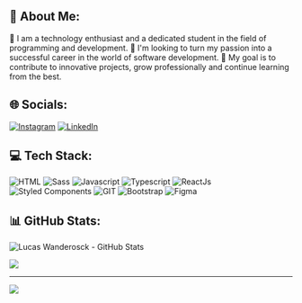 ## 💫 About Me:

🔭 I am a technology enthusiast and a dedicated student in the field of programming and development. 
🌱 I'm looking to turn my passion into a successful career in the world of software development. 
🎯 My goal is to contribute to innovative projects, grow professionally and continue learning from the best.

## 🌐 Socials:

[![Instagram](https://img.shields.io/badge/Instagram-E4405F.svg?style=for-the-badge&logo=Instagram&logoColor=white)](https://www.instagram.com/lucasklein.18/) [![LinkedIn](https://img.shields.io/badge/LinkedIn-0A66C2.svg?style=for-the-badge&logo=LinkedIn&logoColor=white)](https://www.linkedin.com/in/lucaswanderosck)

## 💻 Tech Stack:

![HTML](https://img.shields.io/badge/HTML5-E34F26.svg?style=for-the-badge&logo=HTML5&logoColor=white)
![Sass](https://img.shields.io/badge/Sass-CC6699.svg?style=for-the-badge&logo=Sass&logoColor=white)
![Javascript](https://img.shields.io/badge/JavaScript-F7DF1E.svg?style=for-the-badge&logo=JavaScript&logoColor=black)
![Typescript](https://img.shields.io/badge/TypeScript-3178C6.svg?style=for-the-badge&logo=TypeScript&logoColor=white)
![ReactJs](https://img.shields.io/badge/React-61DAFB.svg?style=for-the-badge&logo=React&logoColor=black)
![Styled Components](https://img.shields.io/badge/styledcomponents-DB7093.svg?style=for-the-badge&logo=styled-components&logoColor=white)
![GIT](https://img.shields.io/badge/Git-F05032.svg?style=for-the-badge&logo=Git&logoColor=white)
![Bootstrap](https://img.shields.io/badge/Bootstrap-7952B3.svg?style=for-the-badge&logo=Bootstrap&logoColor=white)
![Figma](https://img.shields.io/badge/Figma-F24E1E.svg?style=for-the-badge&logo=Figma&logoColor=white)

## 📊 GitHub Stats:

![Lucas Wanderosck - GitHub Stats](https://github-readme-stats.vercel.app/api?username=lucaswanderosck&theme=tokyonight&hide_border=false&include_all_commits=false&count_private=false)<br/>

![](https://github-readme-stats.vercel.app/api/top-langs/?username=lucaswanderosck&theme=tokyonight&hide_border=false&include_all_commits=false&count_private=false&layout=compact)

---
[![](https://visitcount.itsvg.in/api?id=lucaswanderosck&icon=0&color=0)](https://visitcount.itsvg.in)
